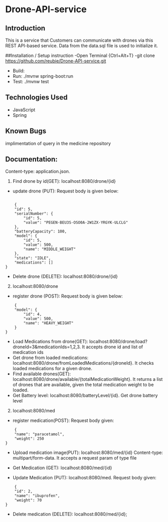 # Drone-API-service

## Introduction

This is a service that Customers can communicate with drones via this REST API-based service.
Data from the data.sql file is used to initialize it.


##Installation / Setup instruction
-Open Terminal {Ctrl+Alt+T}
-git clone https://github.com/reubie/Drone-API-service.git
- Build:
- Run: ./mvnw spring-boot:run
- Test: ./mvnw test

## Technologies Used

- JavaScript
- Spring

## Known Bugs

implimentation of query in the medicine repository

## Documentation:

Content-type: application.json.


1. Find drone by id(GET): localhost:8080/drone/{id}
- update drone (PUT): Request body is given below:
```

    {
    "id": 5,
    "serialNumber": {
        "id": 5,
        "value": "PEGEN-BEU3S-OSO0A-2W1ZX-YRGYK-ULCLG"
    },
    "batteryCapacity": 100,
    "model": {
        "id": 5,
        "value": 500,
        "name": "MIDDLE_WEIGHT"
    },
    "state": "IDLE",
    "medications": []
}

```
- Delete drone (DELETE): localhost:8080/drone/{id}

2.  localhost:8080/drone
- register drone (POST): Request body is given below:
```
    {
    "model": {
        "id": 4,
        "value": 500,
        "name": "HEAVY_WEIGHT"
    }
}
```
- Load Medications from drone(GET): localhost:8080/drone/load?droneId=3&medicationIds=1,2,3. It accepts drone id and list of medication ids
- Get drone from loaded medications: localhost:8080/drone/fromLoadedMedications/{droneId}. It checks loaded medications for a given drone.
- Find available drones(GET): localhost:8080/drone/available/{totalMedicationWeight}. It returns a list of drones that are available, given the total medication weight to be loaded.
- Get Battery level: localhost:8080/batteryLevel/{id}. Get drone battery level

2. localhost:8080/med
- register medication(POST): Request body given:
```
    {
    "name": "paracetamol",
    "weight": 250
}
```
- Upload medication image(PUT): localhost:8080/med/{id}
  Content-type: multipart/form-data. It accepts a request param of type file

- Get Medication (GET): localhost:8080/med/{id}
- Update Medication (PUT): localhost:8080/med. Request body given:
```
    {
    "id": 2,
    "name": "ibuprofen",
    "weight": 70
}
```
- Delete medication (DELETE): localhost:8080/med/{id};

